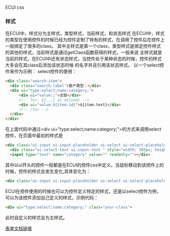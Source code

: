 ECUI css
### 样式
在ECUI中，样式分为主样式，类型样式，当前样式，和状态样式
在ECUI中，样式的类型在使用控件的时候已经为控件定制了特有的样式，在调用了控件后在控件上一般绑定了很多的class，
其中主样式是第一个class，类型样式是绑定控件样式的其他的样式，当前样式是通过getClass函数获得的样式，一般来说
主样式就是当前的样式，在ECUI中还有状态样式，当控件处于某种状态的时候，控件的样式大多会在其class后添加该状态时候
的名字并且引用该状态样式。
以一个select控件来作为示例：
select控件的使用：
```html
<div class="search-item">
  <div class="search-label">客户类型：</div>
  <div ui="type:select;name:category;">
      <div ui="value:;">全部</div>
      <!-- for: ${...} as ${item} -->
      <div ui="value:${item.id}">${item.text}</div>
      <!-- /for -->
  </div>
</div>
```
在上面代码中通过&lt;div ui="type:select;name:category;"&gt;的方式来调用select控件，在页面中最初的样式是
```html
<div class="ui-input ui-input-placeholder ui-select ui-select-placeholder">
  <div class="ui-select-text ui-input-text " style="width: 105px; height: 30px;">全部</div>
  <input type="text" name="category" value="" readonly=""></div>
```
其中以ui开头的控件一般都是在ECUI的控件css中定义。当鼠标移动到该控件上的时候，控件的样式会发生变化,具体变化为：
```html
<div class="ui-input ui-input-placeholder ui-select ui-select-placeholder ui-input-hover ui-selelct-hover">
```
ECUI在控件使用的时候也可以为控件定义特定的样式，还是以select控件为例，可以为该控件添加自己定义的样式，示例代码：
```html
<div ui="type:select;name:category;" class="your-class">
```
此时自定义的样式会为主样式。   

[表单文档链接](doc/表单.md)
